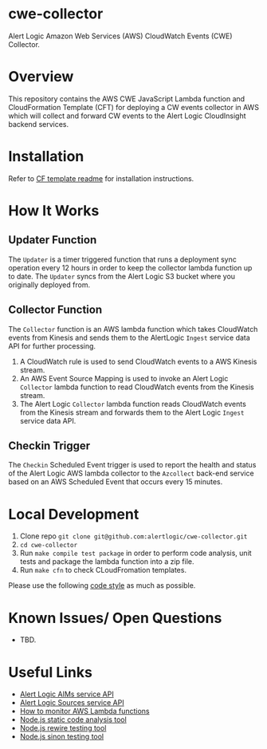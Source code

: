 # cwe-collector

Alert Logic Amazon Web Services (AWS) CloudWatch Events (CWE) Collector.


# Overview

This repository contains the AWS CWE JavaScript Lambda function and CloudFormation Template (CFT) for deploying
a CW events collector in AWS which will collect and forward CW events to the Alert Logic CloudInsight 
backend services.

# Installation

Refer to [CF template readme](./cfn/README.md) for installation instructions.

# How It Works

## Updater Function

The `Updater` is a timer triggered function that runs a deployment sync operation every 12 hours in order to keep 
the collector lambda function up to date.  The `Updater` syncs from the Alert Logic S3 bucket where you originally
deployed from.

## Collector Function

The `Collector` function is an AWS lambda function which takes CloudWatch events from Kinesis and sends them to 
the AlertLogic `Ingest` service data API for further processing.

1. A CloudWatch rule is used to send CloudWatch events to a AWS Kinesis stream.
1. An AWS Event Source Mapping is used to invoke an Alert Logic `Collector` lambda function to read
CloudWatch events from the Kinesis stream.
1. The Alert Logic `Collector` lambda function reads CloudWatch events from the Kinesis stream and forwards
them to the Alert Logic `Ingest` service data API.


## Checkin Trigger

The `Checkin` Scheduled Event trigger is used to report the health and status of the Alert Logic 
AWS lambda collector to the `Azcollect` back-end service based on an AWS Scheduled Event that 
occurs every 15 minutes.

# Local Development

1. Clone repo `git clone git@github.com:alertlogic/cwe-collector.git`
1. `cd cwe-collector`
1. Run `make compile test package` in order to perform code analysis, unit tests and package the 
lambda function into a zip file.
1. Run `make cfn` to check CLoudFromation templates.

Please use the following [code style](https://github.com/airbnb/javascript) as much as possible.

# Known Issues/ Open Questions

- TBD.

# Useful Links

- [Alert Logic AIMs service API](https://console.cloudinsight.alertlogic.com/api/aims/)
- [Alert Logic Sources service API](https://console.cloudinsight.alertlogic.com/api/sources/)
- [How to monitor AWS Lambda functions](http://docs.aws.amazon.com/lambda/latest/dg/monitoring-functions.html)
- [Node.js static code analysis tool](http://jshint.com/install/)
- [Node.js rewire testing tool](https://github.com/jhnns/rewire)
- [Node.js sinon testing tool](http://sinonjs.org/)
